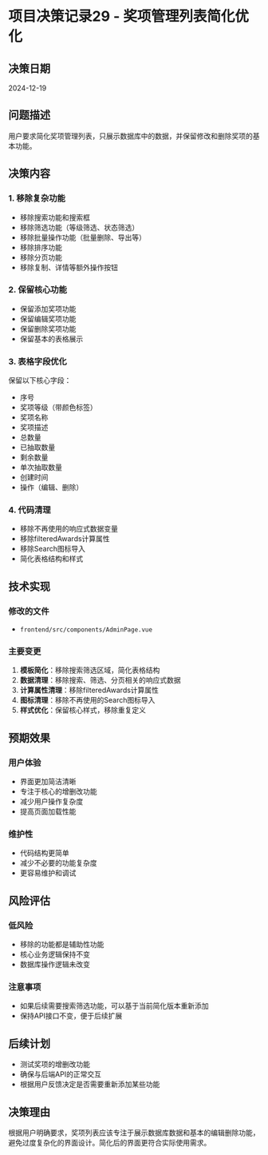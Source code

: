 # 项目决策记录29 - 奖项管理列表简化优化

## 决策日期
2024-12-19

## 问题描述
用户要求简化奖项管理列表，只展示数据库中的数据，并保留修改和删除奖项的基本功能。

## 决策内容

### 1. 移除复杂功能
- 移除搜索功能和搜索框
- 移除筛选功能（等级筛选、状态筛选）
- 移除批量操作功能（批量删除、导出等）
- 移除排序功能
- 移除分页功能
- 移除复制、详情等额外操作按钮

### 2. 保留核心功能
- 保留添加奖项功能
- 保留编辑奖项功能
- 保留删除奖项功能
- 保留基本的表格展示

### 3. 表格字段优化
保留以下核心字段：
- 序号
- 奖项等级（带颜色标签）
- 奖项名称
- 奖项描述
- 总数量
- 已抽取数量
- 剩余数量
- 单次抽取数量
- 创建时间
- 操作（编辑、删除）

### 4. 代码清理
- 移除不再使用的响应式数据变量
- 移除filteredAwards计算属性
- 移除Search图标导入
- 简化表格结构和样式

## 技术实现

### 修改的文件
- `frontend/src/components/AdminPage.vue`

### 主要变更
1. **模板简化**：移除搜索筛选区域，简化表格结构
2. **数据清理**：移除搜索、筛选、分页相关的响应式数据
3. **计算属性清理**：移除filteredAwards计算属性
4. **图标清理**：移除不再使用的Search图标导入
5. **样式优化**：保留核心样式，移除重复定义

## 预期效果

### 用户体验
- 界面更加简洁清晰
- 专注于核心的增删改功能
- 减少用户操作复杂度
- 提高页面加载性能

### 维护性
- 代码结构更简单
- 减少不必要的功能复杂度
- 更容易维护和调试

## 风险评估

### 低风险
- 移除的功能都是辅助性功能
- 核心业务逻辑保持不变
- 数据库操作逻辑未改变

### 注意事项
- 如果后续需要搜索筛选功能，可以基于当前简化版本重新添加
- 保持API接口不变，便于后续扩展

## 后续计划
- 测试奖项的增删改功能
- 确保与后端API的正常交互
- 根据用户反馈决定是否需要重新添加某些功能

## 决策理由
根据用户明确要求，奖项列表应该专注于展示数据库数据和基本的编辑删除功能，避免过度复杂化的界面设计。简化后的界面更符合实际使用需求。